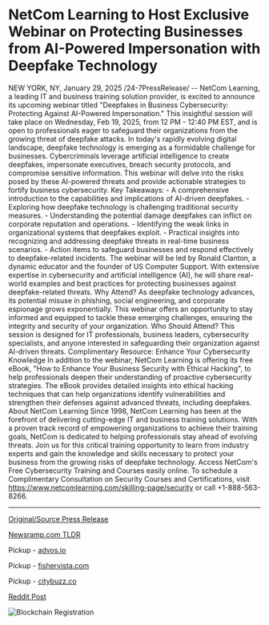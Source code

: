 # NetCom Learning to Host Exclusive Webinar on Protecting Businesses from AI-Powered Impersonation with Deepfake Technology

NEW YORK, NY, January 29, 2025 /24-7PressRelease/ -- NetCom Learning, a leading IT and business training solution provider, is excited to announce its upcoming webinar titled "Deepfakes in Business Cybersecurity: Protecting Against AI-Powered Impersonation." This insightful session will take place on Wednesday, Feb 19, 2025, from 12 PM - 12:40 PM EST, and is open to professionals eager to safeguard their organizations from the growing threat of deepfake attacks.   In today's rapidly evolving digital landscape, deepfake technology is emerging as a formidable challenge for businesses. Cybercriminals leverage artificial intelligence to create deepfakes, impersonate executives, breach security protocols, and compromise sensitive information. This webinar will delve into the risks posed by these AI-powered threats and provide actionable strategies to fortify business cybersecurity.   Key Takeaways:   - A comprehensive introduction to the capabilities and implications of AI-driven deepfakes.  - Exploring how deepfake technology is challenging traditional security measures.  - Understanding the potential damage deepfakes can inflict on corporate reputation and operations.  - Identifying the weak links in organizational systems that deepfakes exploit.  - Practical insights into recognizing and addressing deepfake threats in real-time business scenarios.  - Action items to safeguard businesses and respond effectively to deepfake-related incidents.   The webinar will be led by Ronald Clanton, a dynamic educator and the founder of US Computer Support. With extensive expertise in cybersecurity and artificial intelligence (AI), he will share real-world examples and best practices for protecting businesses against deepfake-related threats.   Why Attend?  As deepfake technology advances, its potential misuse in phishing, social engineering, and corporate espionage grows exponentially. This webinar offers an opportunity to stay informed and equipped to tackle these emerging challenges, ensuring the integrity and security of your organization.   Who Should Attend?   This session is designed for IT professionals, business leaders, cybersecurity specialists, and anyone interested in safeguarding their organization against AI-driven threats.   Complimentary Resource: Enhance Your Cybersecurity Knowledge   In addition to the webinar, NetCom Learning is offering its free eBook, "How to Enhance Your Business Security with Ethical Hacking", to help professionals deepen their understanding of proactive cybersecurity strategies. The eBook provides detailed insights into ethical hacking techniques that can help organizations identify vulnerabilities and strengthen their defenses against advanced threats, including deepfakes.  About NetCom Learning   Since 1998, NetCom Learning has been at the forefront of delivering cutting-edge IT and business training solutions. With a proven track record of empowering organizations to achieve their training goals, NetCom is dedicated to helping professionals stay ahead of evolving threats.   Join us for this critical training opportunity to learn from industry experts and gain the knowledge and skills necessary to protect your business from the growing risks of deepfake technology.   Access NetCom's Free Cybersecurity Training and Courses easily online.   To schedule a Complimentary Consultation on Security Courses and Certifications, visit https://www.netcomlearning.com/skilling-page/security or call +1-888-563-8266. 

---

[Original/Source Press Release](https://www.24-7pressrelease.com/press-release/519240/netcom-learning-to-host-exclusive-webinar-on-protecting-businesses-from-ai-powered-impersonation-with-deepfake-technology)
                    

[Newsramp.com TLDR](https://newsramp.com/curated-news/netcom-learning-webinar-protecting-against-deepfakes-in-business-cybersecurity/3a9f9cd1728efc74a8cc7935bab3cd14) 


Pickup - [advos.io](https://advos.io/en/netcom-learning-offers-webinar-on-defending-businesses-against-deepfake-cybersecurity-threats/202510428)

Pickup - [fishervista.com](https://fishervista.com/en/netcom-learning-offers-critical-webinar-on-defending-against-ai-powered-deepfake-threats/202510428)

Pickup - [citybuzz.co](https://citybuzz.co/netcom-learning-offers-critical-webinar-on-deepfake-cybersecurity-threats)
 



[Reddit Post](https://www.reddit.com/r/newsramp/comments/1icp3vq/netcom_learning_webinar_protecting_against/) 



![Blockchain Registration](https://cdn.newsramp.app/24-7PressRelease/qrcode/251/29/irisntvx.webp)